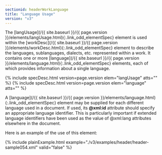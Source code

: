 ```yaml
---
sectionid: headerWorkLanguage
title: "Language Usage"
version: "v3"
---
```




The [langUsage](/{{ site.baseurl }}/{{ page.version }}/elements/langUsage.html){:.link_odd_elementSpec} element is used within the [workDesc](/{{ site.baseurl }}/{{ page.version }}/elements/workDesc.html){:.link_odd_elementSpec} element to describe the languages, sublanguages, dialects, etc. represented
within a work. It contains one or more [language](/{{ site.baseurl }}/{{ page.version }}/elements/language.html){:.link_odd_elementSpec} elements, each of
which provides information about a single language.



{% include specDesc.html version=page.version elem="langUsage" atts="" %}
{% include specDesc.html version=page.version elem="language" atts="" %}



A [language](/{{ site.baseurl }}/{{ page.version }}/elements/language.html){:.link_odd_elementSpec} element may be supplied for each different language used
in a document. If used, its **@xml:id** attribute should specify an appropriate
language identifier. This is particularly important if extended language identifiers
have
been used as the value of @xml:lang attributes elsewhere in the document.

Here is an example of the use of this element:

{% include plainExample.html example="./v3/examples/header/header-sample054.xml" valid="false" %}

